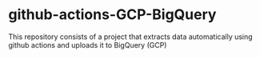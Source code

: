 # github-actions-GCP-BigQuery
This repository consists of a project that extracts data automatically using github actions and uploads it to BigQuery (GCP)
